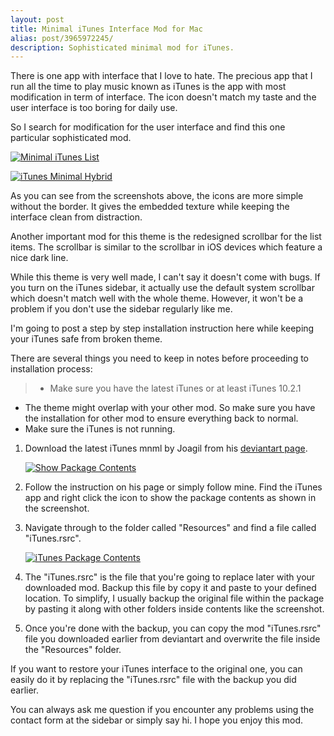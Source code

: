 ```yaml
---
layout: post
title: Minimal iTunes Interface Mod for Mac
alias: post/3965972245/
description: Sophisticated minimal mod for iTunes.
---
```

There is one app with interface that I love to hate. The precious app that I run all the time to play music known as iTunes is the app with most modification in term of interface. The icon doesn't match my taste and the user interface is too boring for daily use.

So I search for modification for the user interface and find this one particular sophisticated mod.

[ ![Minimal iTunes List][img1] ](http://images.sayzlim.net/2011/03/itunes_list.jpg "Minimal iTunes List")

[img1]: http://images.sayzlim.net/2011/03/itunes_list.jpg "Minimal iTunes List"

[ ![iTunes Minimal Hybrid][img2] ](http://images.sayzlim.net/2011/03/itunes_hybrid.jpg "iTunes Minimal Hybrid")

[img2]: http://images.sayzlim.net/2011/03/itunes_hybrid.jpg "iTunes Minimal Hybrid"

As you can see from the screenshots above, the icons are more simple without the border. It gives the embedded texture while keeping the interface clean from distraction.

Another important mod for this theme is the redesigned scrollbar for the list items. The scrollbar is similar to the scrollbar in iOS devices which feature a nice dark line.

While this theme is very well made, I can't say it doesn't come with bugs. If you turn on the iTunes sidebar, it actually use the default system scrollbar which doesn't match well with the whole theme. However, it won't be a problem if you don't use the sidebar regularly like me.

I'm going to post a step by step installation instruction here while keeping your iTunes safe from broken theme.

There are several things you need to keep in notes before proceeding to installation process:

> - Make sure you have the latest iTunes or at least iTunes 10.2.1
- The theme might overlap with your other mod. So make sure you have the installation for other mod to ensure everything back to normal.
- Make sure the iTunes is not running.


1. Download the latest iTunes mnml by Joagil from his [deviantart page][1].

	[ ![Show Package Contents][img1] ](http://images.sayzlim.net/2011/03/itunes_show.jpg "Show Package Contents")

2. Follow the instruction on his page or simply follow mine. Find the iTunes app and right click the icon to show the package contents as shown in the screenshot.

3. Navigate through to the folder called "Resources" and find a file called "iTunes.rsrc".

	[ ![iTunes Package Contents][img2] ](http://images.sayzlim.net/2011/03/itunes_content.jpg "iTunes Package Contents")

4. The "iTunes.rsrc" is the file that you're going to replace later with your downloaded mod. Backup this file by copy it and paste to your defined location. To simplify, I usually backup the original file within the package by pasting it along with other folders inside contents like the screenshot.
5. Once you're done with the backup, you can copy the mod "iTunes.rsrc" file you downloaded earlier from deviantart and overwrite the file inside the "Resources" folder.

[1]: http://joaogil.deviantart.com/art/itunes-mnml-199347114 "itunes mnml by ~joaogil on deviantART"

[img1]: http://images.sayzlim.net/2011/03/itunes_show.jpg "Show Package Contents"
[img2]: http://images.sayzlim.net/2011/03/itunes_content.jpg "iTunes Package Contents"

If you want to restore your iTunes interface to the original one, you can easily do it by replacing the "iTunes.rsrc" file with the backup you did earlier.

You can always ask me question if you encounter any problems using the contact form at the sidebar or simply say hi. I hope you enjoy this mod.